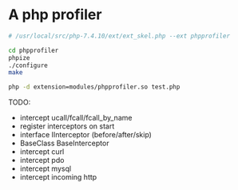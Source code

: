 # A php profiler

```bash
# /usr/local/src/php-7.4.10/ext/ext_skel.php --ext phpprofiler

cd phpprofiler
phpize
./configure
make

php -d extension=modules/phpprofiler.so test.php

```

TODO:
 - intercept ucall/fcall/fcall_by_name
 - register interceptors on start
 - interface IInterceptor (before/after/skip)
 - BaseClass BaseInterceptor
 - intercept curl
 - intercept pdo
 - intercept mysql
 - intercept incoming http
